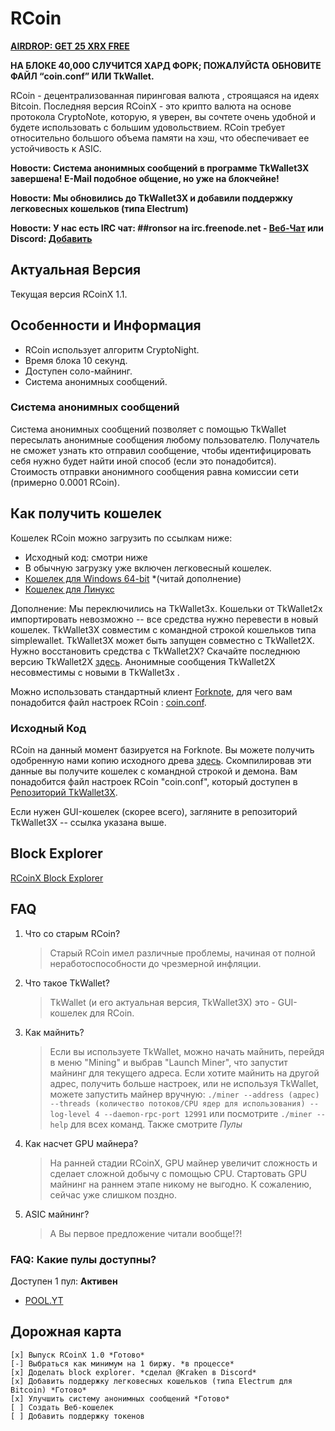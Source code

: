 # RCoin
**[AIRDROP: GET 25 XRX FREE](/airdrop)**

**НА БЛОКЕ 40,000 СЛУЧИТСЯ ХАРД ФОРК; ПОЖАЛУЙСТА ОБНОВИТЕ ФАЙЛ “coin.conf” ИЛИ TkWallet.**

RCoin - децентрализованная пиринговая валюта , строящаяся на идеях Bitcoin. Последняя версия RCoinX - это крипто валюта на основе протокола CryptoNote, которую, я уверен, вы сочтете очень удобной и будете использовать с большим удовольствием. RCoin требует относительно большого объема памяти на хэш, что обеспечивает ее устойчивость к ASIC.

**Новости: Система анонимных сообщений в программе TkWallet3X завершена! E-Mail подобное общение, но уже на блокчейне!**

**Новости: Мы обновились до TkWallet3X и добавили поддержку легковесных кошельков (типа Electrum)**

**Новости: У нас есть IRC чат: ##ronsor на irc.freenode.net - [Веб-Чат](http://kiwiirc.com/client/irc.freenode.net/##ronsor) или Discord: [Добавить](https://discord.gg/UVcjJBb)**

## Актуальная Версия

Текущая версия RCoinX 1.1.

## Особенности и Информация

* RCoin использует алгоритм CryptoNight.
* Время блока 10 секунд.
* Доступен соло-майнинг.
* Система анонимных сообщений.

### Система анонимных сообщений

Система анонимных сообщений позволяет с помощью TkWallet пересылать анонимные сообщения любому пользователю. Получатель не сможет узнать кто отправил сообщение, чтобы идентифицировать себя нужно будет найти иной способ (если это понадобится). Стоимость отправки анонимного сообщения равна комиссии сети (примерно 0.0001 RCoin).

## Как получить кошелек

Кошелек RCoin можно загрузить по ссылкам ниже:

* Исходный код: смотри ниже
* В обычную загрузку уже включен легковесный кошелек.
* [Кошелек для Windows 64-bit](https://rcoin.surge.sh/wallet3x-win64.zip) \*(читай дополнение)
* [Кошелек для Линукс](https://rcoin.surge.sh/wallet3x-linux64.tgz)

Дополнение: Мы переключились на TkWallet3x. Кошельки от TkWallet2x импортировать невозможно -- все средства нужно перевести в новый кошелек.
TkWallet3X совместим с командной строкой кошельков типа simplewallet. TkWallet3X может быть запущен совместно с TkWallet2X. Нужно восстановить средства с TkWallet2X? Скачайте последнюю версию TkWallet2X [здесь](https://rcoin.surge.sh/wallet-win64.zip). Анонимные сообщения TkWallet2X несовместимы с новыми в TkWallet3x .

Можно использовать стандартный клиент [Forknote](http://forknote.net), для чего вам понадобится файл настроек RCoin : [coin.conf](https://github.com/tinyrcoin/tkwallet/raw/master/coin.conf).

### Исходный Код

RCoin на данный момент базируется на Forknote. Вы можете получить одобренную нами копию исходного древа [здесь](http://github.com/tinyrcoin/forknote). Скомпилировав эти данные вы получите кошелек с командной строкой и демона. Вам понадобится файл настроек RCoin "coin.conf", который доступен в [Репозиторий TkWallet3X](https://github.com/tinyrcoin/tkwallet).

Если нужен GUI-кошелек (скорее всего), загляните в репозиторий TkWallet3X -- ссылка указана выше.

## Block Explorer

[RCoinX Block Explorer](http://rcoinx-explorer.herokuapp.com/)

## FAQ

1. Что со старым RCoin?
   > Старый RCoin имел различные проблемы, начиная от полной неработоспособности до чрезмерной инфляции.
   
2. Что такое TkWallet?
   > TkWallet (и его актуальная версия, TkWallet3X) это - GUI-кошелек для RCoin.
   
3. Как майнить?
   > Если вы используете TkWallet, можно начать майнить, перейдя в меню "Mining" и выбрав "Launch Miner", что запустит майнинг для текущего адреса.
   > Если хотите майнить на другой адрес, получить больше настроек, или не используя TkWallet, можете запустить майнер вручную:
   `./miner --address (адрес) --threads (количество потоков/CPU ядер для использования) --log-level 4 --daemon-rpc-port 12991` или посмотрите `./miner --help` для всех команд.
   > Также смотрите *Пулы*
4. Как насчет GPU майнера?
   > На ранней стадии RCoinX, GPU майнер увеличит сложность и сделает сложной добычу с помощью CPU. Стартовать GPU майнинг на раннем этапе никому не выгодно.
   > К сожалению, сейчас уже слишком поздно. 
   
5. ASIC майнинг?
   > А Вы первое предложение читали вообще!?!
   
### FAQ: Какие пулы доступны?

Доступен 1 пул:
**Активен**
* [POOL.YT](http://pool.yt)

## Дорожная карта

```
[x] Выпуск RCoinX 1.0 *Готово*
[-] Выбраться как минимум на 1 биржу. *в процессе*
[x] Доделать block explorer. *сделал @Kraken в Discord*
[x] Добавить поддержку легковесных кошельков (типа Electrum для Bitcoin) *Готово*
[x] Улучшить систему анонимных сообщений *Готово*
[ ] Создать Веб-кошелек
[ ] Добавить поддержку токенов
```
